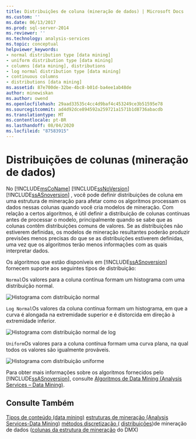 ```yaml
---
title: Distribuições de coluna (mineração de dados) | Microsoft Docs
ms.custom: ''
ms.date: 06/13/2017
ms.prod: sql-server-2014
ms.reviewer: ''
ms.technology: analysis-services
ms.topic: conceptual
helpviewer_keywords:
- normal distribution type [data mining]
- uniform distribution type [data mining]
- columns [data mining], distributions
- log normal distribution type [data mining]
- continuous columns
- distributions [data mining]
ms.assetid: 87e700de-32be-4bc8-b01d-ba4ee1ab48de
author: minewiskan
ms.author: owend
ms.openlocfilehash: 29aad33535c4cc4d9baf4c453249ce3b51595e78
ms.sourcegitcommit: ad4d92dce894592a259721a1571b1d8736abacdb
ms.translationtype: MT
ms.contentlocale: pt-BR
ms.lasthandoff: 08/04/2020
ms.locfileid: "87583915"
---
```

# <a name="column-distributions-data-mining"></a>Distribuições de colunas (mineração de dados)
  No [!INCLUDE[msCoName](../../includes/msconame-md.md)] [!INCLUDE[ssNoVersion](../../includes/ssnoversion-md.md)] [!INCLUDE[ssASnoversion](../../includes/ssasnoversion-md.md)] , você pode definir distribuições de coluna em uma estrutura de mineração para afetar como os algoritmos processam os dados nessas colunas quando você cria modelos de mineração. Com relação a certos algoritmos, é útil definir a distribuição de colunas contínuas antes de processar o modelo, principalmente quando se sabe que as colunas contêm distribuições comuns de valores. Se as distribuições não estiverem definidas, os modelos de mineração resultantes poderão produzir previsões menos precisas do que se as distribuições estiverem definidas, uma vez que os algoritmos terão menos informações com as quais interpretar dados.

 Os algoritmos que estão disponíveis em [!INCLUDE[ssASnoversion](../../includes/ssasnoversion-md.md)] fornecem suporte aos seguintes tipos de distribuição:

 `Normal`Os valores para a coluna contínua formam um histograma com uma distribuição normal.

 ![Histograma com distribuição normal](../media/normal-distribution.gif "Histograma com distribuição normal")

 `Log Normal`Os valores da coluna contínua formam um histograma, em que a curva é alongada na extremidade superior e é distorcida em direção à extremidade inferior.

 ![Histograma com distribuição normal de log](../media/log-normal-distribution.gif "Histograma com distribuição normal de log")

 `Uniform`Os valores para a coluna contínua formam uma curva plana, na qual todos os valores são igualmente prováveis.

 ![Histograma com distribuição uniforme](../media/uniform-distribution.gif "Histograma com distribuição uniforme")

 Para obter mais informações sobre os algoritmos fornecidos pelo [!INCLUDE[ssASnoversion](../../includes/ssasnoversion-md.md)], consulte [Algoritmos de Data Mining &#40;Analysis Services – Data Mining&#41;](data-mining-algorithms-analysis-services-data-mining.md).

## <a name="see-also"></a>Consulte Também
 [Tipos de conteúdo &#40;data mining&#41;](content-types-data-mining.md) [estruturas de mineração &#40;Analysis Services-Data Mining&#41;](mining-structures-analysis-services-data-mining.md) [métodos discretização &#40;](discretization-methods-data-mining.md) [distribuições](/sql/dmx/distributions-dmx)&#41;de mineração de dados &#40;[colunas da estrutura de mineração](mining-structure-columns.md) do DMX&#41;


